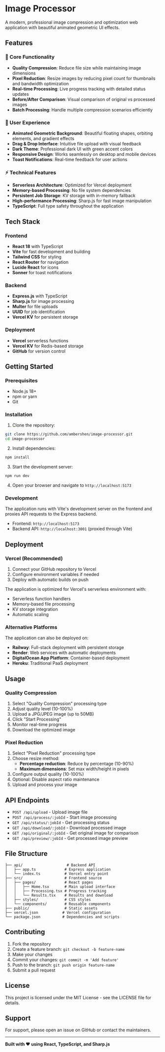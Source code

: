 # Image Processor

A modern, professional image compression and optimization web application with beautiful animated geometric UI effects.

## Features

### 🎯 Core Functionality
- **Quality Compression**: Reduce file size while maintaining image dimensions
- **Pixel Reduction**: Resize images by reducing pixel count for thumbnails and bandwidth optimization
- **Real-time Processing**: Live progress tracking with detailed status updates
- **Before/After Comparison**: Visual comparison of original vs processed images
- **Batch Processing**: Handle multiple compression scenarios efficiently

### 🎨 User Experience
- **Animated Geometric Background**: Beautiful floating shapes, orbiting elements, and gradient effects
- **Drag & Drop Interface**: Intuitive file upload with visual feedback
- **Dark Theme**: Professional dark UI with green accent colors
- **Responsive Design**: Works seamlessly on desktop and mobile devices
- **Toast Notifications**: Real-time feedback for user actions

### ⚡ Technical Features
- **Serverless Architecture**: Optimized for Vercel deployment
- **Memory-based Processing**: No file system dependencies
- **Persistent Job Storage**: KV storage with in-memory fallback
- **High-performance Processing**: Sharp.js for fast image manipulation
- **TypeScript**: Full type safety throughout the application

## Tech Stack

### Frontend
- **React 18** with TypeScript
- **Vite** for fast development and building
- **Tailwind CSS** for styling
- **React Router** for navigation
- **Lucide React** for icons
- **Sonner** for toast notifications

### Backend
- **Express.js** with TypeScript
- **Sharp.js** for image processing
- **Multer** for file uploads
- **UUID** for job identification
- **Vercel KV** for persistent storage

### Deployment
- **Vercel** serverless functions
- **Vercel KV** for Redis-based storage
- **GitHub** for version control

## Getting Started

### Prerequisites
- Node.js 18+ 
- npm or yarn
- Git

### Installation

1. Clone the repository:
```bash
git clone https://github.com/ambershen/image-processor.git
cd image-processor
```

2. Install dependencies:
```bash
npm install
```

3. Start the development server:
```bash
npm run dev
```

4. Open your browser and navigate to `http://localhost:5173`

### Development

The application runs with Vite's development server on the frontend and proxies API requests to the Express backend.

- Frontend: `http://localhost:5173`
- Backend API: `http://localhost:3001` (proxied through Vite)

## Deployment

### Vercel (Recommended)

1. Connect your GitHub repository to Vercel
2. Configure environment variables if needed
3. Deploy with automatic builds on push

The application is optimized for Vercel's serverless environment with:
- Serverless function handlers
- Memory-based file processing
- KV storage integration
- Automatic scaling

### Alternative Platforms

The application can also be deployed on:
- **Railway**: Full-stack deployment with persistent storage
- **Render**: Web services with automatic deployments
- **DigitalOcean App Platform**: Container-based deployment
- **Heroku**: Traditional PaaS deployment

## Usage

### Quality Compression
1. Select "Quality Compression" processing type
2. Adjust quality level (10-100%)
3. Upload a JPG/JPEG image (up to 50MB)
4. Click "Start Processing"
5. Monitor real-time progress
6. Download the optimized image

### Pixel Reduction
1. Select "Pixel Reduction" processing type
2. Choose resize method:
   - **Percentage reduction**: Reduce by percentage (10-90%)
   - **Maximum dimensions**: Set max width/height in pixels
3. Configure output quality (10-100%)
4. Optional: Disable aspect ratio maintenance
5. Upload and process your image

## API Endpoints

- `POST /api/upload` - Upload image file
- `POST /api/process/:jobId` - Start image processing
- `GET /api/status/:jobId` - Get processing status
- `GET /api/download/:jobId` - Download processed image
- `GET /api/original/:jobId` - Get original image for comparison
- `GET /api/preview/:jobId` - Get processed image preview

## File Structure

```
├── api/                    # Backend API
│   ├── app.ts             # Express application
│   └── index.ts           # Vercel entry point
├── src/                   # Frontend source
│   ├── pages/             # React pages
│   │   ├── Home.tsx       # Main upload interface
│   │   ├── Processing.tsx # Progress tracking
│   │   └── Results.tsx    # Results and download
│   ├── styles/            # CSS styles
│   └── components/        # Reusable components
├── public/                # Static assets
├── vercel.json           # Vercel configuration
└── package.json          # Dependencies and scripts
```

## Contributing

1. Fork the repository
2. Create a feature branch: `git checkout -b feature-name`
3. Make your changes
4. Commit your changes: `git commit -m 'Add feature'`
5. Push to the branch: `git push origin feature-name`
6. Submit a pull request

## License

This project is licensed under the MIT License - see the LICENSE file for details.

## Support

For support, please open an issue on GitHub or contact the maintainers.

---

**Built with ❤️ using React, TypeScript, and Sharp.js**